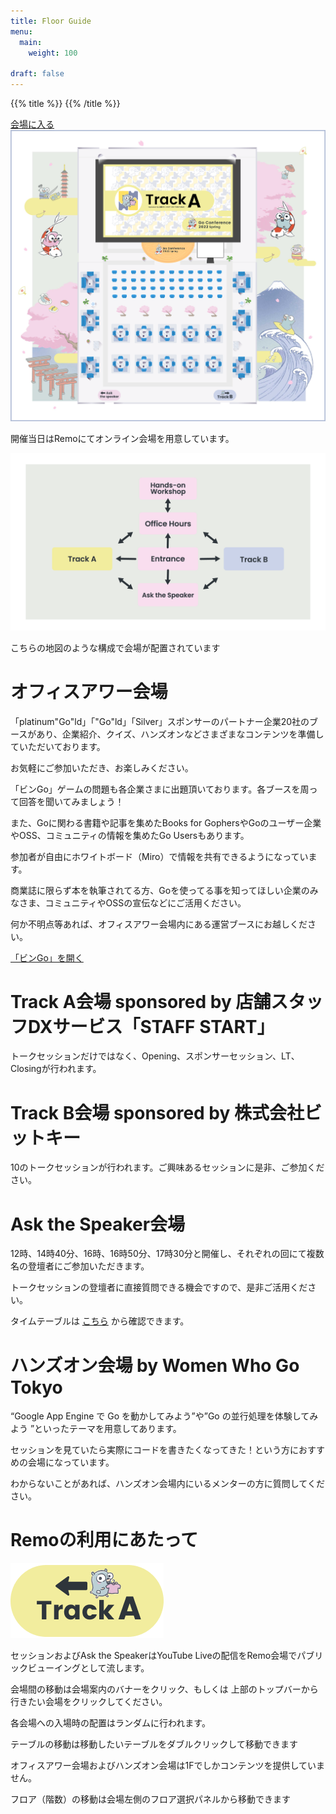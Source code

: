 ```yaml
---
title: Floor Guide
menu:
  main:
    weight: 100

draft: false
---
```

{{% title %}}
{{% /title %}}

<div class="remo remo-top">
  <a class="enter-remo-button" href="https://live.remo.co/e/gocon22s">会場に入る</a>
  <a class="remo" href="https://live.remo.co/e/gocon22s" target="_blank">
    <img src="/images/remo/top.png" class="remo-thumbnail">
  </a>
  <p>開催当日はRemoにてオンライン会場を用意しています。</p>
</div>

<div class="remo">
  <img src="/images/remo/map.png" class="remo-thumbnail">
  <p>こちらの地図のような構成で会場が配置されています</p>
</div>

<div class="remo remo-description">
  <h1>オフィスアワー会場</h1>
  <p>「platinum"Go"ld」「"Go"ld」「Silver」スポンサーのパートナー企業20社のブースがあり、企業紹介、クイズ、ハンズオンなどさまざまなコンテンツを準備していただいております。</p>
  <p>お気軽にご参加いただき、お楽しみください。</p>
  <p>「ビンGo」ゲームの問題も各企業さまに出題頂いております。各ブースを周って回答を聞いてみましょう！</p>
  <p>また、Goに関わる書籍や記事を集めたBooks for GophersやGoのユーザー企業やOSS、コミュニティの情報を集めたGo Usersもあります。</p>
  <p>参加者が自由にホワイトボード（Miro）で情報を共有できるようになっています。</p>
  <p>商業誌に限らず本を執筆されてる方、Goを使ってる事を知ってほしい企業のみなさま、コミュニティやOSSの宣伝などにご活用ください。</p>
  <p>何か不明点等あれば、オフィスアワー会場内にある運営ブースにお越しください。</p>
  <a class="open-bingo-button" href="dummy">「ビンGo」を開く</a>
</div>

<div class="remo remo-description remo-track-a">
  <h1>Track A会場 sponsored by 店舗スタッフDXサービス「STAFF START」</h1>
  <p>トークセッションだけではなく、Opening、スポンサーセッション、LT、Closingが行われます。</p>
</div>

<div class="remo remo-description remo-track-b">
  <h1>Track B会場 sponsored by 株式会社ビットキー</h1>
  <p>10のトークセッションが行われます。ご興味あるセッションに是非、ご参加ください。</p>
</div>

<div class="remo remo-description">
  <h1>Ask the Speaker会場</h1>
  <p>12時、14時40分、16時、16時50分、17時30分と開催し、それぞれの回にて複数名の登壇者にご参加いただきます。</p>
  <p>トークセッションの登壇者に直接質問できる機会ですので、是非ご活用ください。</p>
  <span>タイムテーブルは</span>
  <a href="https://docs.google.com/spreadsheets/d/e/2PACX-1vT83vffvs_Z5q3ybvlvxOjDoazSDN8_ILUgS6Ygdwn9WKALS2o3LchKaJN0jAhUpV2MrpmSrldL1BK-/pubhtml?gid=2129684426&single=true">こちら</a>
  <span>から確認できます。</span>
</div>

<div class="remo remo-description">
  <h1>ハンズオン会場 by Women Who Go Tokyo</h1>
  <p>“Google App Engine で Go を動かしてみよう”や”Go の並行処理を体験してみよう ”といったテーマを用意してあります。</p>
  <p>セッションを見ていたら実際にコードを書きたくなってきた！という方におすすめの会場になっています。</p>
  <p>わからないことがあれば、ハンズオン会場内にいるメンターの方に質問してください。</p>
</div>

<div class="remo remo-description remo-precaution">
  <h1>Remoの利用にあたって</h1>
  <img src="/images/remo/banner.png" class="remo-banner">
  <p>セッションおよびAsk the SpeakerはYouTube Liveの配信をRemo会場でパブリックビューイングとして流します。</p>
  <p>会場間の移動は会場案内のバナーをクリック、もしくは 上部のトップバーから行きたい会場をクリックしてください。</p>
  <p>各会場への入場時の配置はランダムに行われます。</p>
  <p>テーブルの移動は移動したいテーブルをダブルクリックして移動できます</p>
  <p>オフィスアワー会場およびハンズオン会場は1Fでしかコンテンツを提供していません。</p>
  <p>フロア（階数）の移動は会場左側のフロア選択パネルから移動できます</p>
</div>